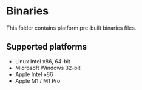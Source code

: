 # Binaries
This folder contains platform pre-built binaries files.

## Supported platforms

- Linux Intel x86, 64-bit
- Microsoft Windows 32-bit
- Apple Intel x86
- Apple M1 / M1 Pro